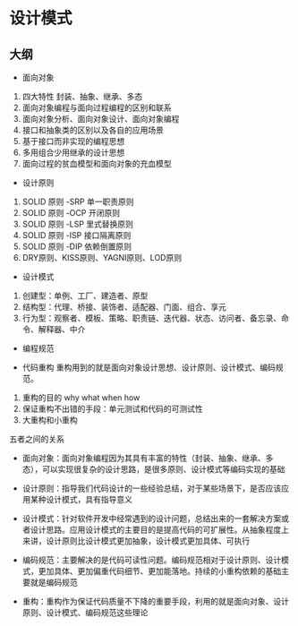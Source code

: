 # 设计模式

## 大纲

* 面向对象
1. 四大特性 封装、抽象、继承、多态
2. 面向对象编程与面向过程编程的区别和联系
3. 面向对象分析、面向对象设计、面向对象编程
4. 接口和抽象类的区别以及各自的应用场景
5. 基于接口而非实现的编程思想
6. 多用组合少用继承的设计思想
7. 面向过程的贫血模型和面向对象的充血模型

* 设计原则
1. SOLID 原则 -SRP 单一职责原则
2. SOLID 原则 -OCP 开闭原则
3. SOLID 原则 -LSP 里式替换原则
4. SOLID 原则 -ISP 接口隔离原则
5. SOLID 原则 -DIP 依赖倒置原则
6. DRY原则、KISS原则、YAGNI原则、LOD原则

* 设计模式
1. 创建型：单例、工厂、建造者、原型
2. 结构型：代理、桥接、装饰者、适配器、门面、组合、享元
3. 行为型：观察者、模板、策略、职责链、迭代器、状态、访问者、备忘录、命令、解释器、中介

* 编程规范

* 代码重构
重构用到的就是面向对象设计思想、设计原则、设计模式、编码规范。
1. 重构的目的 why what when how 
2. 保证重构不出错的手段：单元测试和代码的可测试性
3. 大重构和小重构

五者之间的关系
* 面向对象：面向对象编程因为其具有丰富的特性（封装、抽象、继承、多态），可以实现很复杂的设计思路，是很多原则、设计模式等编码实现的基础

* 设计原则：指导我们代码设计的一些经验总结，对于某些场景下，是否应该应用某种设计模式，具有指导意义

* 设计模式：针对软件开发中经常遇到的设计问题，总结出来的一套解决方案或者设计思路。应用设计模式的主要目的是提高代码的可扩展性。从抽象程度上来讲，设计原则比设计模式更加抽象，设计模式更加具体、可执行

* 编码规范：主要解决的是代码可读性问题。编码规范相对于设计原则、设计模式，更加具体、更加偏重代码细节、更加能落地。持续的小重构依赖的基础主要就是编码规范

* 重构：重构作为保证代码质量不下降的重要手段，利用的就是面向对象、设计原则、设计模式、编码规范这些理论
